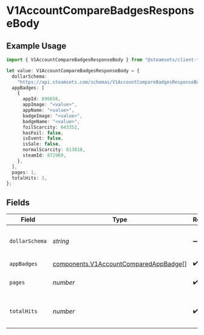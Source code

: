 # V1AccountCompareBadgesResponseBody

## Example Usage

```typescript
import { V1AccountCompareBadgesResponseBody } from "@steamsets/client-ts/models/components";

let value: V1AccountCompareBadgesResponseBody = {
  dollarSchema:
    "https://api.steamsets.com/schemas/V1AccountCompareBadgesResponseBody.json",
  appBadges: [
    {
      appId: 896656,
      appImage: "<value>",
      appName: "<value>",
      badgeImage: "<value>",
      badgeName: "<value>",
      foilScarcity: 643352,
      hasFoil: false,
      isEvent: false,
      isSale: false,
      normalScarcity: 613018,
      steamId: 872969,
    },
  ],
  pages: 1,
  totalHits: 1,
};
```

## Fields

| Field                                                                                          | Type                                                                                           | Required                                                                                       | Description                                                                                    | Example                                                                                        |
| ---------------------------------------------------------------------------------------------- | ---------------------------------------------------------------------------------------------- | ---------------------------------------------------------------------------------------------- | ---------------------------------------------------------------------------------------------- | ---------------------------------------------------------------------------------------------- |
| `dollarSchema`                                                                                 | *string*                                                                                       | :heavy_minus_sign:                                                                             | A URL to the JSON Schema for this object.                                                      | https://api.steamsets.com/schemas/V1AccountCompareBadgesResponseBody.json                      |
| `appBadges`                                                                                    | [components.V1AccountComparedAppBadge](../../models/components/v1accountcomparedappbadge.md)[] | :heavy_check_mark:                                                                             | N/A                                                                                            |                                                                                                |
| `pages`                                                                                        | *number*                                                                                       | :heavy_check_mark:                                                                             | The number of pages                                                                            | 1                                                                                              |
| `totalHits`                                                                                    | *number*                                                                                       | :heavy_check_mark:                                                                             | The total number of hits for all pages                                                         | 1                                                                                              |